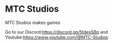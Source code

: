 <!DOCTYPE html>
<html>
<h1>MTC Studios</h1>


<p>MTC Studios makes games</p>

Go to our Discord:https://discord.gg/5tdesSBp and Youtube:https://www.youtube.com/@MTC-Studios

</html> 
